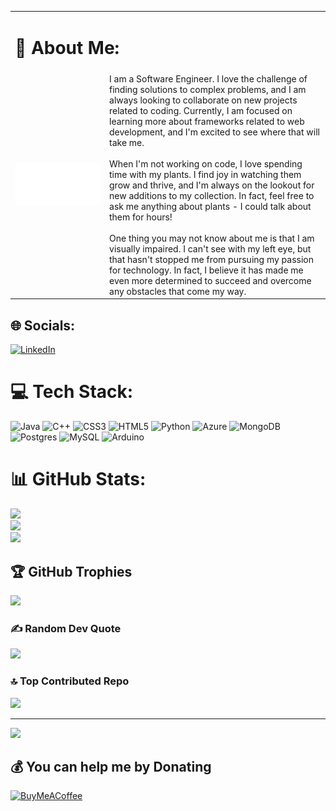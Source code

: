 


<table style="border:0px solid white;" >
    <tr>
      <td colspan="2"><h1>💫 About Me:</h1></td>
    </tr>
    <tr>
      <td>
        <div style="width: 100%;">
          <img src="hello.svg" style="width: 100%;" alt="Click to see the source">
        </div>
      </td>
      <td>
      I am a Software Engineer. I love the challenge of finding solutions to complex problems, and I am always looking to collaborate on new projects related to coding. Currently, I am focused on learning more about frameworks related to web development, and I'm excited to see where that will take me.<br><br>When I'm not working on code, I love spending time with my plants. I find joy in watching them grow and thrive, and I'm always on the lookout for new additions to my collection. In fact, feel free to ask me anything about plants - I could talk about them for hours!<br><br>One thing you may not know about me is that I am visually impaired. I can't see with my left eye, but that hasn't stopped me from pursuing my passion for technology. In fact, I believe it has made me even more determined to succeed and overcome any obstacles that come my way.
      </td>
    </tr>
</table>




## 🌐 Socials:
[![LinkedIn](https://img.shields.io/badge/LinkedIn-%230077B5.svg?logo=linkedin&logoColor=white)](https://linkedin.com/in/estebanmadrigal) 

# 💻 Tech Stack:
![Java](https://img.shields.io/badge/java-%23ED8B00.svg?style=for-the-badge&logo=java&logoColor=white) ![C++](https://img.shields.io/badge/c++-%2300599C.svg?style=for-the-badge&logo=c%2B%2B&logoColor=white) ![CSS3](https://img.shields.io/badge/css3-%231572B6.svg?style=for-the-badge&logo=css3&logoColor=white) ![HTML5](https://img.shields.io/badge/html5-%23E34F26.svg?style=for-the-badge&logo=html5&logoColor=white) ![Python](https://img.shields.io/badge/python-3670A0?style=for-the-badge&logo=python&logoColor=ffdd54) ![Azure](https://img.shields.io/badge/azure-%230072C6.svg?style=for-the-badge&logo=azure-devops&logoColor=white) ![MongoDB](https://img.shields.io/badge/MongoDB-%234ea94b.svg?style=for-the-badge&logo=mongodb&logoColor=white) ![Postgres](https://img.shields.io/badge/postgres-%23316192.svg?style=for-the-badge&logo=postgresql&logoColor=white) ![MySQL](https://img.shields.io/badge/mysql-%2300f.svg?style=for-the-badge&logo=mysql&logoColor=white) ![Arduino](https://img.shields.io/badge/-Arduino-00979D?style=for-the-badge&logo=Arduino&logoColor=white)
# 📊 GitHub Stats:
![](https://github-readme-stats.vercel.app/api?username=madri308&theme=dark&hide_border=false&include_all_commits=false&count_private=false)<br/>
![](https://github-readme-streak-stats.herokuapp.com/?user=madri308&theme=dark&hide_border=false)<br/>
![](https://github-readme-stats.vercel.app/api/top-langs/?username=madri308&theme=dark&hide_border=false&include_all_commits=false&count_private=false&layout=compact)

## 🏆 GitHub Trophies
![](https://github-profile-trophy.vercel.app/?username=madri308&theme=darkhub&no-frame=false&no-bg=true&margin-w=4)

### ✍️ Random Dev Quote
![](https://quotes-github-readme.vercel.app/api?type=vetical&theme=tokyonight)

### 🔝 Top Contributed Repo
![](https://github-contributor-stats.vercel.app/api?username=madri308&limit=5&theme=dark&combine_all_yearly_contributions=true)

---
[![](https://visitcount.itsvg.in/api?id=madri308&icon=5&color=7)](https://visitcount.itsvg.in)

  ## 💰 You can help me by Donating
  [![BuyMeACoffee](https://img.shields.io/badge/Buy%20Me%20a%20Coffee-ffdd00?style=for-the-badge&logo=buy-me-a-coffee&logoColor=black)](https://buymeacoffee.com/emadrigal) 

  
<!-- Proudly created with GPRM ( https://gprm.itsvg.in ) -->
